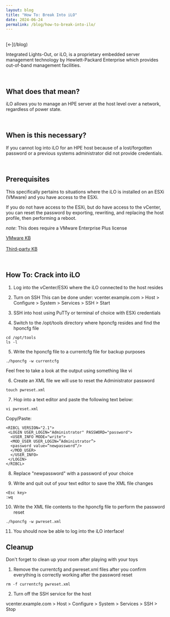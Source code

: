 ```yaml
---
layout: blog
title: "How To: Break Into iLO"
date: 2024-06-24
permalink: /blog/how-to-break-into-ilo/
---
```

<br/>
[←](/blog)
<br/>

Integrated Lights-Out, or iLO, is a proprietary embedded server management technology by Hewlett-Packard Enterprise which provides out-of-band management facilities.

<br/>

## What does that mean?
iLO allows you to manage an HPE server at the host level over a network, regardless of power state.

<br/>

## When is this necessary?
If you cannot log into iLO for an HPE host because of a lost/forgotten password or a previous systems administrator did not provide credentials.

<br/>

## Prerequisites
This specifically pertains to situations where the iLO is installed on an ESXi (VMware) and you have access to the ESXi.

If you do not have access to the ESXi, but do have access to the vCenter, you can reset the password by exporting, rewriting, and replacing the host profile, then performing a reboot.

*note*: This does require a VMware Enterprise Plus license

[VMware KB](https://knowledge.broadcom.com/external/article?legacyId=68079)<br/><br/>
[Third-party KB](https://www.vmwarearena.com/reset-esxi-root-password-using-vmware-host-profiles/)

<br/>

## How To: Crack into iLO
1. Log into the vCenter/ESXi where the iLO connected to the host resides

2. Turn on SSH
This can be done under:
vcenter.example.com > Host > Configure > System > Services > SSH > Start

3. SSH into host using PuTTy or terminal of choice with ESXi credentials

4. Switch to the /opt/tools directory where hponcfg resides and find the hponcfg file

```
cd /opt/tools
ls -l
```

5. Write the hponcfg file to a currentcfg file for backup purposes

```
./hponcfg -w currentcfg
```

Feel free to take a look at the output using something like vi

6. Create an XML file we will use to reset the Administrator password

```
touch pwreset.xml
```

7. Hop into a text editor and paste the following text below:

```
vi pwreset.xml
```

Copy/Paste:

```
<RIBCL VERSION="2.1">
 <LOGIN USER_LOGIN="Administrator" PASSWORD="password">
  <USER_INFO MODE="write">
  <MOD_USER USER_LOGIN=”Administrator”>
  <password value=”newpassword”/>
  </MOD_USER>
  </USER_INFO>
 </LOGIN>
</RIBCL>
```

8. Replace "newpassword" with a password of your choice

9. Write and quit out of your text editor to save the XML file changes

```
<Esc key>
:wq
```

10. Write the XML file contents to the hponcfg file to perform the password reset

```
./hponcfg -w pwreset.xml
```

11. You should now be able to log into the iLO interface!

## Cleanup
Don't forget to clean up your room after playing with your toys


1. Remove the currentcfg and pwreset.xml files after you confirm everything is correctly working after the password reset

```
rm -f currentcfg pwreset.xml
```

2. Turn off the SSH service for the host

vcenter.example.com > Host > Configure > System > Services > SSH > Stop